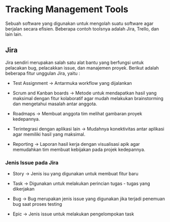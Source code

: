 # Tracking Management Tools

Sebuah software yang digunakan untuk mengolah suatu software agar berjalan secara efisien. Beberapa contoh toolsnya adalah Jira, Trello, dan lain lain.

## Jira

Jira sendiri merupakan salah satu alat bantu yang berfungsi untuk pelacakan bug, pelacakkan issue, dan manajemen proyek. Berikut adalah beberapa fitur unggulan Jira, yaitu :

- Test Assignment
  -> Antarmuka workflow yang dijalankan

- Scrum and Kanban boards
  -> Metode untuk mendapatkan hasil yang maksimal dengan fitur kolaboratif agar mudah melakukan brainstorming dan mengetahui masalah antar anggota.

- Roadmaps
  -> Membuat anggota tim melihat gambaran proyek kedepannya.

- Terintegrasi dengan aplikasi lain
  -> Mudahnya konektivitas antar aplikasi agar memiliki hasil yang maksimal.

- Reporting
  -> Laporan hasil kerja dengan visualisasi apik agar memudahkan tim membuat kebijakan pada projek kedepannya.

### Jenis Issue pada Jira

- Story
  -> Jenis isu yang digunakan untuk membuat fitur baru

- Task
  -> Digunakan untuk melakukan perincian tugas - tugas yang dikerjakan

- Bug
  -> Bug merupakan jenis issue yang digunakan jika terjadi penemuan bug saat proses testing

- Epic
  -> Jenis issue untuk melakukan pengelompokan task
